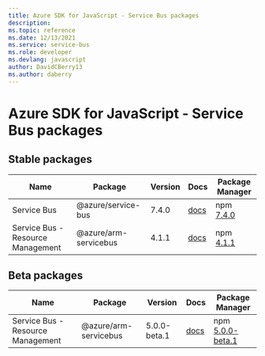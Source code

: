```yaml
---
title: Azure SDK for JavaScript - Service Bus packages
description: 
ms.topic: reference
ms.date: 12/13/2021
ms.service: service-bus
ms.role: developer
ms.devlang: javascript
author: DavidCBerry13
ms.author: daberry
---
```


# Azure SDK for JavaScript - Service Bus packages

## Stable packages

| Name                  | Package              | Version          | Docs                   | Package Manager                |
|-----------------------|----------------------|------------------|------------------------|--------------------------------|
| Service Bus | @azure/service-bus | 7.4.0 | [docs](/azure/javascript/sdk/sdk-demo2/service-bus/service-bus/azure-service-bus/stable)  | npm [7.4.0](https://www.npmjs.com/package/%40azure%2Fservice-bus) |
| Service Bus - Resource Management | @azure/arm-servicebus | 4.1.1 | [docs](/azure/javascript/sdk/sdk-demo2/service-bus/arm-servicebus/azure-arm-servicebus/stable)  | npm [4.1.1](https://www.npmjs.com/package/%40azure%2Farm-servicebus) |
 

## Beta packages

| Name                  | Package              | Version          | Docs                   | Package Manager                |
|-----------------------|----------------------|------------------|------------------------|--------------------------------|
| Service Bus - Resource Management | @azure/arm-servicebus | 5.0.0-beta.1 | [docs](/azure/javascript/sdk/sdk-demo2/service-bus/arm-servicebus/azure-arm-servicebus/beta)  | npm [5.0.0-beta.1](https://www.npmjs.com/package/%40azure%2Farm-servicebus%405.0.0-beta.1) |
 


 